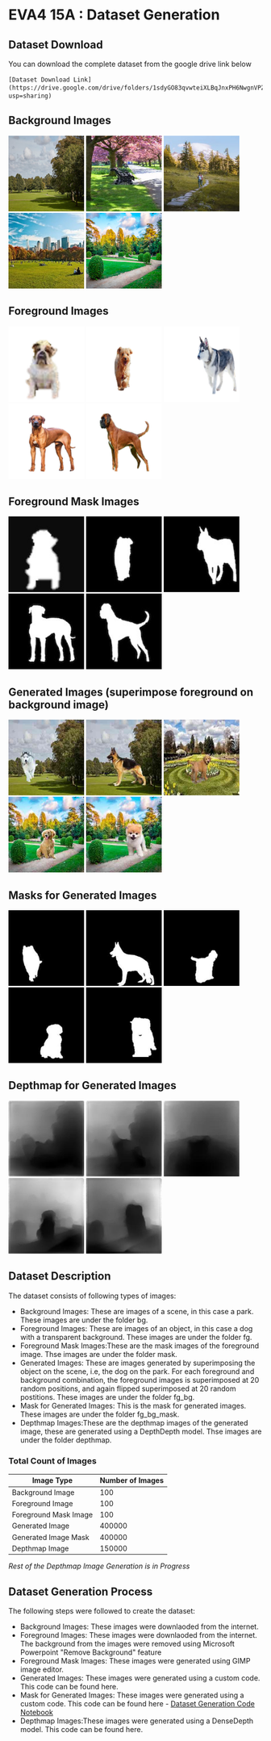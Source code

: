 # EVA4 15A : Dataset Generation

## Dataset Download
You can download the complete dataset from the google drive link below
```
[Dataset Download Link](https://drive.google.com/drive/folders/1sdyGO83qvwteiXLBqJnxPH6NwgnVPZAq?usp=sharing) 
```
## Background Images
<img src="bg/bg_1.jpg" width="150" > <img src="bg/bg_2.jpg" width="150" > <img src="bg/bg_3.jpg" width="150" > <img src="bg/bg_5.jpg" width="150" > <img src="bg/bg_10.jpg" width="150" > 

## Foreground Images
<img src="fg/fg_1.png" width="150" > <img src="fg/fg_7.png" width="150" > <img src="fg/fg_17.png" width="150" > <img src="fg/fg_21.png" width="150" > <img src="fg/fg_29.png" width="150" > 

## Foreground Mask Images
<img src="mask/fg_1.jpg" width="150" > <img src="mask/fg_7.jpg" width="150" > <img src="mask/fg_17.jpg" width="150" > <img src="mask/fg_21.jpg" width="150" > <img src="mask/fg_29.jpg" width="150" > 

## Generated Images (superimpose foreground on background image)
<img src="fg_bg/fg_bg_638.jpg" width="150" > <img src="fg_bg/fg_bg_3173.jpg" width="150" > <img src="fg_bg/fg_bg_26682.jpg" width="150" > <img src="fg_bg/fg_bg_37898.jpg" width="150" > <img src="fg_bg/fg_bg_39553.jpg" width="150" > 

## Masks for Generated Images 
<img src="fg_bg_mask/fg_bg_mask_638.jpg" width="150" > <img src="fg_bg_mask/fg_bg_mask_3173.jpg" width="150" > <img src="fg_bg_mask/fg_bg_mask_26682.jpg" width="150" > <img src="fg_bg_mask/fg_bg_mask_37898.jpg" width="150" > <img src="fg_bg_mask/fg_bg_mask_39553.jpg" width="150" > 

## Depthmap for Generated Images
<img src="depthmap/depth_638.jpg" width="150" > <img src="depthmap/depth_3173.jpg" width="150" > <img src="depthmap/depth_26682.jpg" width="150" > <img src="depthmap/depth_37898.jpg" width="150" > <img src="depthmap/depth_39553.jpg" width="150" > 

## Dataset Description
The dataset consists of following types of images: </br>
* Background Images: These are images of a scene, in this case a park. These images are under the folder bg.
* Foreground Images: These are images of an object, in this case a dog with a transparent background. These images are under the folder fg.
* Foreground Mask Images:These are the mask images of the foreground image. Thse images are under the folder mask.
* Generated Images: These are images generated by superimposing the object on the scene, i.e, the dog on the park. For each foreground and background combination, the foreground images is superimposed at 20 random positions, and again flipped superimposed at 20 random postitions. These images are under the folder fg_bg.
* Mask for Generated Images: This is the mask for generated images. These images are under the folder fg_bg_mask.
* Depthmap Images:These are the depthmap images of the generated image, these are generated using a DepthDepth model. Thse images are under the folder depthmap.

### Total Count of Images ###

| Image Type  | Number of Images |
| ------------- | ------------- |
| Background Image  | 100  |
| Foreground Image  | 100  |
| Foreground Mask Image  | 100  |
| Generated Image  | 400000  |
| Generated Image Mask  | 400000  |
| Depthmap Image  | 150000 |

_Rest of the Depthmap Image Generation is in Progress_

## Dataset Generation Process
The following steps were followed to create the dataset: </br>
* Background Images: These images were downlaoded from the internet.
* Foreground Images: These images were downlaoded from the internet. The background from the images were removed using Microsoft Powerpoint "Remove Background" feature
* Foreground Mask Images: These images were generated using GIMP image editor. 
* Generated Images: These images were generated using a custom code. This code can be found here.
* Mask for Generated Images: These images were generated using a custom code. This code can be found here - [Dataset Generation Code Notebook](https://github.com/deepjyotisaha85/eva4/blob/master/session15A/S15A_Dataset_Generation.ipynb)
* Depthmap Images:These images were generated using a DenseDepth model. This code can be found here.
